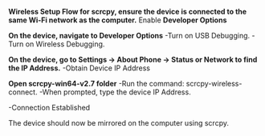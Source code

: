 **Wireless Setup Flow for scrcpy, ensure the device is connected to the same Wi-Fi network as the computer.**
Enable **Developer Options**

**On the device, navigate to Developer Options**
  -Turn on USB Debugging.
  -Turn on Wireless Debugging.

**On the device, go to Settings → About Phone → Status or Network to find the IP Address.**
  -Obtain Device IP Address

**Open scrcpy-win64-v2.7 folder**
  -Run the command: scrcpy-wireless-connect.
  -When prompted, type the device IP Address.
  
  -Connection Established

The device should now be mirrored on the computer using scrcpy.

